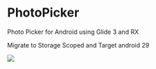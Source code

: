 # PhotoPicker
Photo Picker for Android using Glide 3 and RX

Migrate to Storage Scoped and Target android 29

[![](https://jitpack.io/v/haiithust/PhotoPicker.svg)](https://jitpack.io/#haiithust/PhotoPicker)

